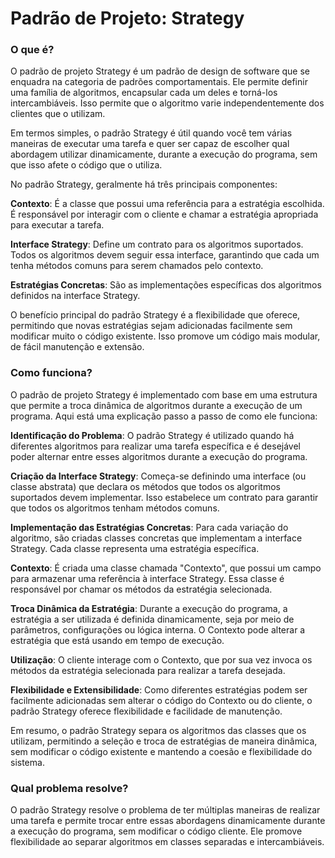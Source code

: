 # Padrão de Projeto: Strategy

### O que é?

O padrão de projeto Strategy é um padrão de design de software que se enquadra na categoria de padrões comportamentais. Ele permite definir uma família de algoritmos, encapsular cada um deles e torná-los intercambiáveis. Isso permite que o algoritmo varie independentemente dos clientes que o utilizam.

Em termos simples, o padrão Strategy é útil quando você tem várias maneiras de executar uma tarefa e quer ser capaz de escolher qual abordagem utilizar dinamicamente, durante a execução do programa, sem que isso afete o código que o utiliza.

No padrão Strategy, geralmente há três principais componentes:

<b>Contexto</b>: É a classe que possui uma referência para a estratégia escolhida. É responsável por interagir com o cliente e chamar a estratégia apropriada para executar a tarefa.

<b>Interface Strategy</b>: Define um contrato para os algoritmos suportados. Todos os algoritmos devem seguir essa interface, garantindo que cada um tenha métodos comuns para serem chamados pelo contexto.

<b>Estratégias Concretas</b>: São as implementações específicas dos algoritmos definidos na interface Strategy.

O benefício principal do padrão Strategy é a flexibilidade que oferece, permitindo que novas estratégias sejam adicionadas facilmente sem modificar muito o código existente. Isso promove um código mais modular, de fácil manutenção e extensão.

### Como funciona?

O padrão de projeto Strategy é implementado com base em uma estrutura que permite a troca dinâmica de algoritmos durante a execução de um programa. Aqui está uma explicação passo a passo de como ele funciona:

<b>Identificação do Problema</b>: O padrão Strategy é utilizado quando há diferentes algoritmos para realizar uma tarefa específica e é desejável poder alternar entre esses algoritmos durante a execução do programa.

<b>Criação da Interface Strategy</b>: Começa-se definindo uma interface (ou classe abstrata) que declara os métodos que todos os algoritmos suportados devem implementar. Isso estabelece um contrato para garantir que todos os algoritmos tenham métodos comuns.

<b>Implementação das Estratégias Concretas</b>: Para cada variação do algoritmo, são criadas classes concretas que implementam a interface Strategy. Cada classe representa uma estratégia específica.

<b>Contexto</b>: É criada uma classe chamada "Contexto", que possui um campo para armazenar uma referência à interface Strategy. Essa classe é responsável por chamar os métodos da estratégia selecionada.

<b>Troca Dinâmica da Estratégia</b>: Durante a execução do programa, a estratégia a ser utilizada é definida dinamicamente, seja por meio de parâmetros, configurações ou lógica interna. O Contexto pode alterar a estratégia que está usando em tempo de execução.

<b>Utilização</b>: O cliente interage com o Contexto, que por sua vez invoca os métodos da estratégia selecionada para realizar a tarefa desejada.

<b>Flexibilidade e Extensibilidade</b>: Como diferentes estratégias podem ser facilmente adicionadas sem alterar o código do Contexto ou do cliente, o padrão Strategy oferece flexibilidade e facilidade de manutenção.

Em resumo, o padrão Strategy separa os algoritmos das classes que os utilizam, permitindo a seleção e troca de estratégias de maneira dinâmica, sem modificar o código existente e mantendo a coesão e flexibilidade do sistema.

### Qual problema resolve?

O padrão Strategy resolve o problema de ter múltiplas maneiras de realizar uma tarefa e permite trocar entre essas abordagens dinamicamente durante a execução do programa, sem modificar o código cliente. Ele promove flexibilidade ao separar algoritmos em classes separadas e intercambiáveis.
